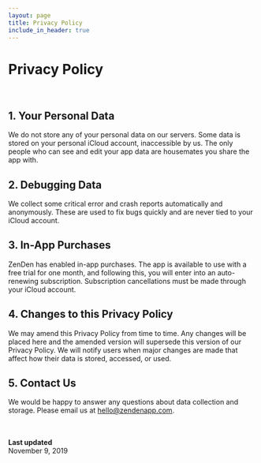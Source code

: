 ```yaml
---
layout: page
title: Privacy Policy
include_in_header: true
---
```


# Privacy Policy

<br>

## 1. Your Personal Data
We do not store any of your personal data on our servers. Some data is stored on your personal iCloud account, inaccessible by us. The only people who can see and edit your app data are housemates you share the app with.

## 2. Debugging Data
We collect some critical error and crash reports automatically and anonymously. These are used to fix bugs quickly and are never tied to your iCloud account.

## 3. In-App Purchases
ZenDen has enabled in-app purchases. The app is available to use with a free trial for one month, and following this, you will enter into an auto-renewing subscription. Subscription cancellations must be made through your iCloud account.

## 4. Changes to this Privacy Policy
We may amend this Privacy Policy from time to time. Any changes will be placed here and the amended version will supersede this version of our Privacy Policy. We will notify users when major changes are made that affect how their data is stored, accessed, or used.

## 5. Contact Us
We would be happy to answer any questions about data collection and storage. Please email us at hello@zendenapp.com.

<br><br>
**Last updated**  
November 9, 2019